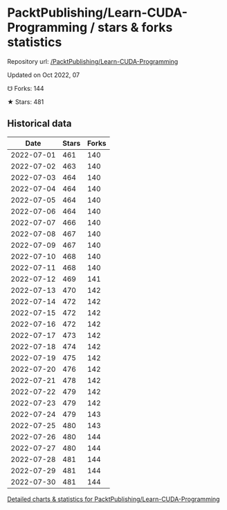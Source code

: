 # PacktPublishing/Learn-CUDA-Programming / stars & forks statistics

Repository url: [/PacktPublishing/Learn-CUDA-Programming](https://github.com/PacktPublishing/Learn-CUDA-Programming)

Updated on Oct 2022, 07

☋ Forks: 144

★ Stars: 481

## Historical data
| Date | Stars | Forks |
|------|-------|-------|
| 2022-07-01 | 461 | 140 | 
| 2022-07-02 | 463 | 140 | 
| 2022-07-03 | 464 | 140 | 
| 2022-07-04 | 464 | 140 | 
| 2022-07-05 | 464 | 140 | 
| 2022-07-06 | 464 | 140 | 
| 2022-07-07 | 466 | 140 | 
| 2022-07-08 | 467 | 140 | 
| 2022-07-09 | 467 | 140 | 
| 2022-07-10 | 468 | 140 | 
| 2022-07-11 | 468 | 140 | 
| 2022-07-12 | 469 | 141 | 
| 2022-07-13 | 470 | 142 | 
| 2022-07-14 | 472 | 142 | 
| 2022-07-15 | 472 | 142 | 
| 2022-07-16 | 472 | 142 | 
| 2022-07-17 | 473 | 142 | 
| 2022-07-18 | 474 | 142 | 
| 2022-07-19 | 475 | 142 | 
| 2022-07-20 | 476 | 142 | 
| 2022-07-21 | 478 | 142 | 
| 2022-07-22 | 479 | 142 | 
| 2022-07-23 | 479 | 142 | 
| 2022-07-24 | 479 | 143 | 
| 2022-07-25 | 480 | 143 | 
| 2022-07-26 | 480 | 144 | 
| 2022-07-27 | 480 | 144 | 
| 2022-07-28 | 481 | 144 | 
| 2022-07-29 | 481 | 144 | 
| 2022-07-30 | 481 | 144 | 


[Detailed charts & statistics for PacktPublishing/Learn-CUDA-Programming](https://reviewgithub.com/rep/PacktPublishing/Learn-CUDA-Programming)
